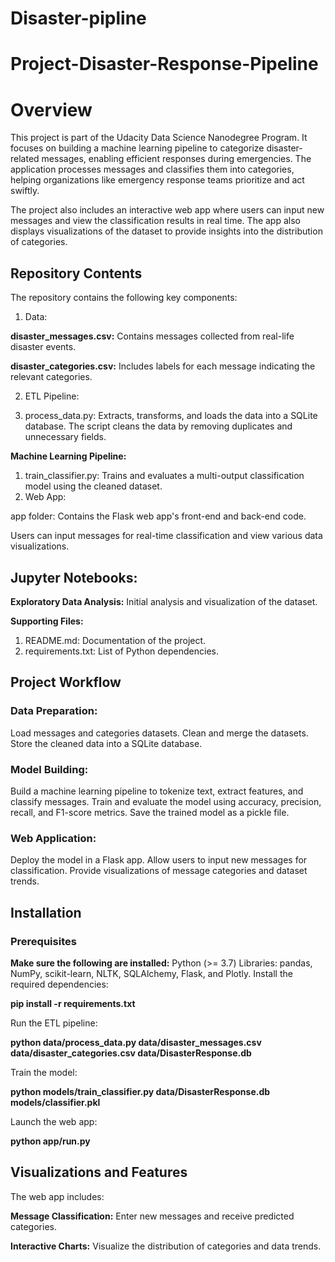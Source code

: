 # Disaster-pipline

# Project-Disaster-Response-Pipeline

# Overview
This project is part of the Udacity Data Science Nanodegree Program. It focuses on building a machine learning pipeline to categorize disaster-related messages, enabling efficient responses during emergencies. The application processes messages and classifies them into categories, helping organizations like emergency response teams prioritize and act swiftly.

The project also includes an interactive web app where users can input new messages and view the classification results in real time. The app also displays visualizations of the dataset to provide insights into the distribution of categories.

## Repository Contents
The repository contains the following key components:

1. Data:

**disaster_messages.csv:** Contains messages collected from real-life disaster events.

**disaster_categories.csv:** Includes labels for each message indicating the relevant categories.

2. ETL Pipeline:

3. process_data.py: Extracts, transforms, and loads the data into a SQLite database. The script cleans the data by removing duplicates and unnecessary fields.

**Machine Learning Pipeline:**

1. train_classifier.py: Trains and evaluates a multi-output classification model using the cleaned dataset.
2. Web App:

app folder: Contains the Flask web app's front-end and back-end code.

Users can input messages for real-time classification and view various data visualizations.

## Jupyter Notebooks:

**Exploratory Data Analysis:** Initial analysis and visualization of the dataset.

**Supporting Files:**

1. README.md: Documentation of the project.
2. requirements.txt: List of Python dependencies.
   
## Project Workflow
### Data Preparation:

Load messages and categories datasets.
Clean and merge the datasets.
Store the cleaned data into a SQLite database.

### Model Building:

Build a machine learning pipeline to tokenize text, extract features, and classify messages.
Train and evaluate the model using accuracy, precision, recall, and F1-score metrics.
Save the trained model as a pickle file.

### Web Application:

Deploy the model in a Flask app.
Allow users to input new messages for classification.
Provide visualizations of message categories and dataset trends.

## Installation
### Prerequisites
**Make sure the following are installed:**
Python (>= 3.7)
Libraries: pandas, NumPy, scikit-learn, NLTK, SQLAlchemy, Flask, and Plotly.
Install the required dependencies:

**pip install -r requirements.txt**

Run the ETL pipeline:

**python data/process_data.py data/disaster_messages.csv data/disaster_categories.csv data/DisasterResponse.db**

Train the model:

**python models/train_classifier.py data/DisasterResponse.db models/classifier.pkl**

Launch the web app:

**python app/run.py**


## Visualizations and Features
The web app includes:

**Message Classification:** Enter new messages and receive predicted categories.

**Interactive Charts:** Visualize the distribution of categories and data trends.
